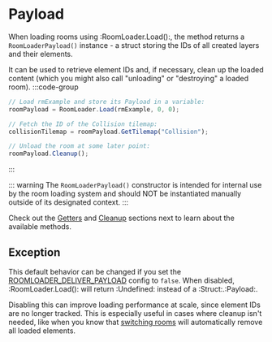 # Payload

When loading rooms using :RoomLoader.Load():, the method returns a `RoomLoaderPayload()` instance - a struct storing the IDs of all created layers and their elements.

It can be used to retrieve element IDs and, if necessary, clean up the loaded content (which you might also call "unloading" or "destroying" a loaded room).
:::code-group
```js [Example]
// Load rmExample and store its Payload in a variable:
roomPayload = RoomLoader.Load(rmExample, 0, 0);

// Fetch the ID of the Collision tilemap:
collisionTilemap = roomPayload.GetTilemap("Collision");

// Unload the room at some later point:
roomPayload.Cleanup();
```
:::

::: warning
The `RoomLoaderPayload()` constructor is intended for internal use by the room loading system and should NOT be instantiated manually outside of its designated context.
:::

Check out the [Getters](/pages/api/payload/getters) and [Cleanup](/pages/api/payload/cleanup) sections next to learn about the available methods.

## Exception

This default behavior can be changed if you set the [ROOMLOADER_DELIVER_PAYLOAD](/pages/api/config/#roomloader-deliver-payload) config to `false`. When disabled, :RoomLoader.Load(): will return :Undefined: instead of a :Struct:.:Payload:.

Disabling this can improve loading performance at scale, since element IDs are no longer tracked. This is especially useful in cases where cleanup isn't needed, like when you know that [switching rooms](https://manual.gamemaker.io/monthly/en/GameMaker_Language/GML_Reference/Asset_Management/Rooms/Rooms.htm#:~:text=room_get_info-,Switching%20Rooms,-room_goto) will automatically remove all loaded elements.
